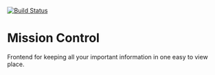 [![Build Status](https://secure.travis-ci.org/jasontruluck/missioncontrol.png?branch=master)](http://travis-ci.org/jasontruluck/missioncontrol)

Mission Control
==============

Frontend for keeping all your important information in one easy to view place.
